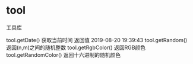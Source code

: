 # tool
工具库

tool.getDate()  获取当前时间  返回值 2019-08-20 19:39:43
tool.getRandom()  返回(n,m)之间的随机整数
tool.getRgbColor()   返回RGB颜色
tool.getRandomColor()   返回十六进制的随机颜色

